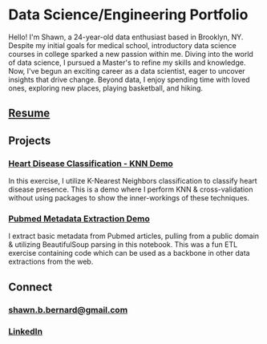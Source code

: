 # Data Science/Engineering Portfolio

Hello! I'm Shawn, a 24-year-old data enthusiast based in Brooklyn, NY. Despite my initial goals for medical school, introductory data science courses in college sparked a new passion within me. Diving into the world of data science, I pursued a Master's to refine my skills and knowledge. Now, I've begun an exciting career as a data scientist, eager to uncover insights that drive change. Beyond data, I enjoy spending time with loved ones, exploring new places, playing basketball, and hiking. 

## [Resume](https://github.com/shawnbernard7/shawnbernard7.github.io/blob/main/assets/resume_v3.pdf)

## Projects
### [Heart Disease Classification - KNN Demo](https://github.com/shawnbernard7/shawnbernard7.github.io/blob/main/projects/knn_heart_disease.ipynb)
In this exercise, I utilize K-Nearest Neighbors classification to classify heart disease presence. This is a demo where I perform KNN & cross-validation without using packages to show the inner-workings of these techniques.
### [Pubmed Metadata Extraction Demo](https://github.com/shawnbernarddata/shawnbernarddata.github.io/blob/main/projects/pubmed_etl.ipynb)
I extract basic metadata from Pubmed articles, pulling from a public domain & utilizing BeautifulSoup parsing in this notebook. This was a fun ETL exercise containing code which can be used as a backbone in other data extractions from the web.

## Connect
### <shawn.b.bernard@gmail.com>

### [LinkedIn](https://www.linkedin.com/in/shawn-bernard1/)
